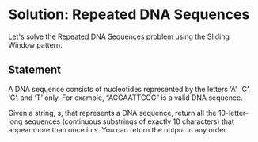 # Solution: Repeated DNA Sequences
Let's solve the Repeated DNA Sequences problem using the Sliding Window pattern.

## Statement
A DNA sequence consists of nucleotides represented by the letters ‘A’, ‘C’, ‘G’, and ‘T’ only. For example, “ACGAATTCCG” is a valid DNA sequence.

Given a string, s, that represents a DNA sequence, return all the 10-letter-long sequences (continuous substrings of exactly 10 characters) that appear more than once in s. You can return the output in any order.
